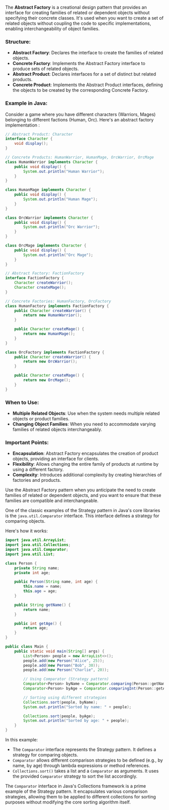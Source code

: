 The **Abstract Factory** is a creational design pattern that provides an interface for creating families of related or dependent objects without specifying their concrete classes. It's used when you want to create a set of related objects without coupling the code to specific implementations, enabling interchangeability of object families.

### Structure:
- **Abstract Factory**: Declares the interface to create the families of related objects.
- **Concrete Factory**: Implements the Abstract Factory interface to produce sets of related objects.
- **Abstract Product**: Declares interfaces for a set of distinct but related products.
- **Concrete Product**: Implements the Abstract Product interfaces, defining the objects to be created by the corresponding Concrete Factory.

### Example in Java:
Consider a game where you have different characters (Warriors, Mages) belonging to different factions (Human, Orc). Here's an abstract factory implementation :

```java
// Abstract Product: Character
interface Character {
    void display();
}

// Concrete Products: HumanWarrior, HumanMage, OrcWarrior, OrcMage
class HumanWarrior implements Character {
    public void display() {
        System.out.println("Human Warrior");
    }
}

class HumanMage implements Character {
    public void display() {
        System.out.println("Human Mage");
    }
}

class OrcWarrior implements Character {
    public void display() {
        System.out.println("Orc Warrior");
    }
}

class OrcMage implements Character {
    public void display() {
        System.out.println("Orc Mage");
    }
}

// Abstract Factory: FactionFactory
interface FactionFactory {
    Character createWarrior();
    Character createMage();
}

// Concrete Factories: HumanFactory, OrcFactory
class HumanFactory implements FactionFactory {
    public Character createWarrior() {
        return new HumanWarrior();
    }

    public Character createMage() {
        return new HumanMage();
    }
}

class OrcFactory implements FactionFactory {
    public Character createWarrior() {
        return new OrcWarrior();
    }

    public Character createMage() {
        return new OrcMage();
    }
}
```

### When to Use:
- **Multiple Related Objects**: Use when the system needs multiple related objects or product families.
- **Changing Object Families**: When you need to accommodate varying families of related objects interchangeably.

### Important Points:
- **Encapsulation**: Abstract Factory encapsulates the creation of product objects, providing an interface for clients.
- **Flexibility**: Allows changing the entire family of products at runtime by using a different factory.
- **Complexity**: Introduces additional complexity by creating hierarchies of factories and products.

Use the Abstract Factory pattern when you anticipate the need to create families of related or dependent objects, and you want to ensure that these families are compatible and interchangeable.


One of the classic examples of the Strategy pattern in Java's core libraries is the `java.util.Comparator` interface. This interface defines a strategy for comparing objects.

Here's how it works:

```java
import java.util.ArrayList;
import java.util.Collections;
import java.util.Comparator;
import java.util.List;

class Person {
    private String name;
    private int age;

    public Person(String name, int age) {
        this.name = name;
        this.age = age;
    }

    public String getName() {
        return name;
    }

    public int getAge() {
        return age;
    }
}

public class Main {
    public static void main(String[] args) {
        List<Person> people = new ArrayList<>();
        people.add(new Person("Alice", 25));
        people.add(new Person("Bob", 30));
        people.add(new Person("Charlie", 20));

        // Using Comparator (Strategy pattern)
        Comparator<Person> byName = Comparator.comparing(Person::getName);
        Comparator<Person> byAge = Comparator.comparingInt(Person::getAge);

        // Sorting using different strategies
        Collections.sort(people, byName);
        System.out.println("Sorted by name: " + people);

        Collections.sort(people, byAge);
        System.out.println("Sorted by age: " + people);
    }
}
```

In this example:

- The `Comparator` interface represents the Strategy pattern. It defines a strategy for comparing objects.
- `Comparator` allows different comparison strategies to be defined (e.g., by name, by age) through lambda expressions or method references.
- `Collections.sort()` takes a list and a `Comparator` as arguments. It uses the provided `Comparator` strategy to sort the list accordingly.

The `Comparator` interface in Java's Collections framework is a prime example of the Strategy pattern. It encapsulates various comparison strategies, allowing them to be applied to different collections for sorting purposes without modifying the core sorting algorithm itself.